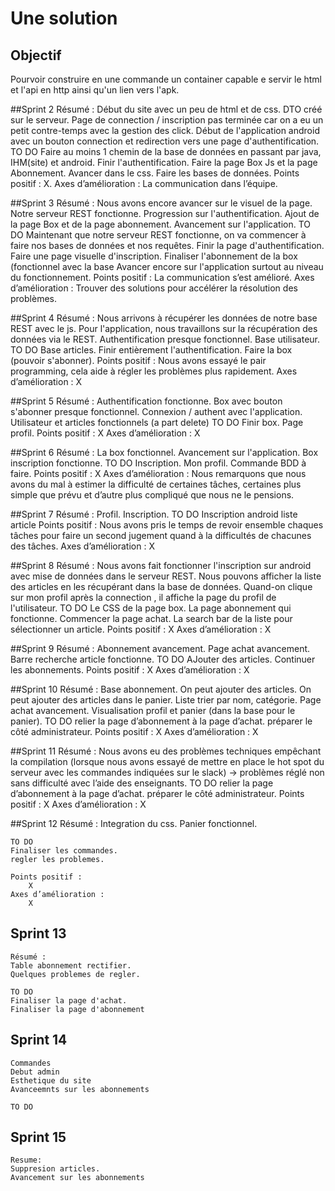# Une solution

## Objectif

Pourvoir construire en une commande un container capable e servir le html et l'api en http ainsi qu'un lien vers l'apk.

##Sprint 2
    Résumé :
        Début du site avec un peu de html et de css.
        DTO créé sur le serveur.
        Page de connection / inscription pas terminée car on a eu un petit contre-temps avec la gestion des click.
        Début de l'application android avec un bouton connection et redirection vers une page d'authentification.
    TO DO
        Faire au moins 1 chemin de la base de données en passant par java, IHM(site) et android.
        Finir l'authentification.
        Faire la page Box Js et la page Abonnement.
        Avancer dans le css.
        Faire les bases de données.
    Points positif :
        X.
    Axes d’amélioration :
        La communication dans l’équipe.

##Sprint 3
    Résumé :
        Nous avons encore avancer sur le visuel de la page.
        Notre serveur REST fonctionne.
        Progression sur l'authentification.
        Ajout de la page Box et de la page abonnement.
        Avancement sur l'application.
    TO DO
        Maintenant que notre serveur REST fonctionne, on va commencer à faire nos bases de données et nos requêtes.
        Finir la page d'authentification.
        Faire une page visuelle d'inscription.
        Finaliser l'abonnement de la box (fonctionnel avec la base
        Avancer encore sur l'application surtout au niveau du fonctionnement.
    Points positif :
            La communication s’est amélioré.
    Axes d’amélioration :
            Trouver des solutions pour accélérer la résolution des problèmes.

##Sprint 4
    Résumé :
        Nous arrivons à récupérer les données de notre base REST avec le js.
        Pour l'application, nous travaillons sur la récupération des données via le REST.
        Authentification presque fonctionnel.
        Base utilisateur.
    TO DO
        Base articles.
        Finir entièrement l'authentification.
        Faire la box (pouvoir s'abonner).
    Points positif :
        Nous avons essayé le pair programming, cela aide à régler les problèmes plus rapidement.
    Axes d’amélioration :
        X

##Sprint 5
    Résumé :
        Authentification fonctionne.
        Box avec bouton s'abonner presque fonctionnel.
        Connexion / authent avec l'application.
        Utilisateur et articles fonctionnels (a part delete)
    TO DO
        Finir box.
        Page profil.
    Points positif :
        X
    Axes d’amélioration :
        X

##Sprint 6
    Résumé :
        La box fonctionnel.
        Avancement sur l'application.
        Box inscription fonctionne.
    TO DO
        Inscription.
        Mon profil.
        Commande BDD à faire.
    Points positif :
        X
    Axes d’amélioration :
        Nous remarquons que nous avons du mal à estimer la difficulté de certaines tâches, certaines plus simple que prévu et d’autre plus compliqué que nous ne le pensions.

##Sprint 7
    Résumé :
        Profil.
        Inscription.
    TO DO
        Inscription android
        liste article
    Points positif :
        Nous avons pris le temps de revoir ensemble chaques tâches pour faire un second jugement quand à la difficultés de chacunes des tâches.
    Axes d’amélioration :
        X

##Sprint 8
    Résumé :
        Nous avons fait fonctionner l'inscription sur android avec mise de données dans le serveur REST.
        Nous pouvons afficher la liste des articles en les récupérant dans la base de données.
        Quand-on clique sur mon profil après la connection , il affiche la page du profil de l'utilisateur.
    TO DO
        Le CSS de la page box.
        La page abonnement qui fonctionne.
        Commencer la page achat.
        La search bar de la liste pour sélectionner un article.
    Points positif :
        X
    Axes d’amélioration :
        X

##Sprint 9
    Résumé :
        Abonnement avancement.
        Page achat avancement.
        Barre recherche article fonctionne.
    TO DO
        AJouter des articles.
        Continuer les abonnements.
    Points positif :
        X
    Axes d’amélioration :
        X

##Sprint 10
    Résumé :
        Base abonnement.
        On peut ajouter des articles.
        On peut ajouter des articles dans le panier.
        Liste trier par nom, catégorie.
        Page achat avancement.
        Visualisation profil et panier (dans la base pour le panier).
    TO DO
        relier la page d’abonnement à la page d’achat.
        préparer le côté administrateur.
    Points positif :
        X
    Axes d’amélioration :
        X

##Sprint 11
    Résumé :
        Nous avons eu des problèmes techniques empêchant la compilation (lorsque nous avons essayé de mettre en place le hot spot du serveur avec les commandes indiquées sur le slack)
        -> problèmes réglé non sans difficulté avec l’aide des enseignants.
    TO DO
        relier la page d’abonnement à la page d’achat.
        préparer le côté administrateur.
    Points positif :
        X
    Axes d’amélioration :
        X

##Sprint 12
    Résumé :
    Integration du css.
    Panier fonctionnel.

    TO DO
    Finaliser les commandes.
    regler les problemes.
        
    Points positif :
        X
    Axes d’amélioration :
        X

## Sprint 13
    Résumé :
    Table abonnement rectifier.
    Quelques problemes de regler.
    
    TO DO 
    Finaliser la page d'achat.
    Finaliser la page d'abonnement

## Sprint 14

    Commandes
    Debut admin
    Esthetique du site
    Avanceemnts sur les abonnements
    
    TO DO
    
## Sprint 15
    Resume:
    Suppresion articles.
    Avancement sur les abonnements
    